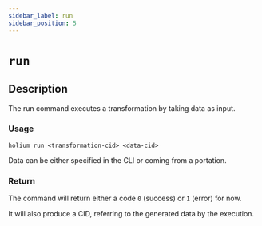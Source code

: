 ```yaml
---
sidebar_label: run
sidebar_position: 5
---
```


# `run`

## Description

The run command executes a transformation by taking data as input.

### Usage

`holium run <transformation-cid> <data-cid>`

Data can be either specified in the CLI or coming from a portation.
<!-- TODO how to integrate portation -->

### Return

The command will return either a code `0` (success) or `1` (error) for now.

It will also produce a CID, referring to the generated data by the execution.
